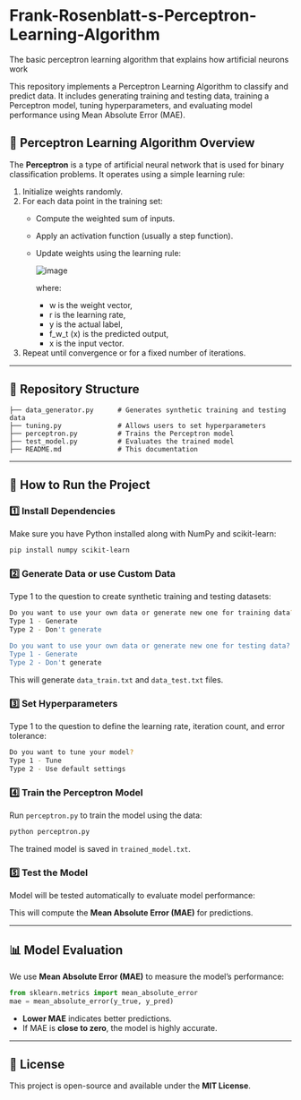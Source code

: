 # Frank-Rosenblatt-s-Perceptron-Learning-Algorithm
The basic perceptron learning algorithm that explains how artificial neurons work

This repository implements a Perceptron Learning Algorithm to classify and predict data. It includes generating training and testing data, training a Perceptron model, tuning hyperparameters, and evaluating model performance using Mean Absolute Error (MAE).

## 📌 Perceptron Learning Algorithm Overview

The **Perceptron** is a type of artificial neural network that is used for binary classification problems. It operates using a simple learning rule:

1. Initialize weights randomly.
2. For each data point in the training set:
   - Compute the weighted sum of inputs.
   - Apply an activation function (usually a step function).
   - Update weights using the learning rule:
     
     ![image](https://github.com/user-attachments/assets/09ea43b5-6f0a-45bf-beb2-e07da35c8922)

     
     where:
     - w is the weight vector,
     - r is the learning rate,
     - y is the actual label,
     - f_w_t (x) is the predicted output,
     - x is the input vector.
3. Repeat until convergence or for a fixed number of iterations.

---

## 📂 Repository Structure

```
├── data_generator.py      # Generates synthetic training and testing data
├── tuning.py              # Allows users to set hyperparameters
├── perceptron.py          # Trains the Perceptron model
├── test_model.py          # Evaluates the trained model
├── README.md              # This documentation
```

---

## 🚀 How to Run the Project

### 1️⃣ Install Dependencies
Make sure you have Python installed along with NumPy and scikit-learn:
```bash
pip install numpy scikit-learn
```

### 2️⃣ Generate Data or use Custom Data
Type 1 to the question to create synthetic training and testing datasets:
```bash
Do you want to use your own data or generate new one for training data?
Type 1 - Generate
Type 2 - Don't generate

Do you want to use your own data or generate new one for testing data?
Type 1 - Generate
Type 2 - Don't generate
```
This will generate `data_train.txt` and `data_test.txt` files.

### 3️⃣ Set Hyperparameters
Type 1 to the question to define the learning rate, iteration count, and error tolerance:
```bash
Do you want to tune your model?
Type 1 - Tune
Type 2 - Use default settings
```

### 4️⃣ Train the Perceptron Model
Run `perceptron.py` to train the model using the data:
```bash
python perceptron.py
```
The trained model is saved in `trained_model.txt`.

### 5️⃣ Test the Model
Model will be tested automatically to evaluate model performance:

This will compute the **Mean Absolute Error (MAE)** for predictions.

---

## 📊 Model Evaluation
We use **Mean Absolute Error (MAE)** to measure the model’s performance:
```python
from sklearn.metrics import mean_absolute_error
mae = mean_absolute_error(y_true, y_pred)
```
- **Lower MAE** indicates better predictions.
- If MAE is **close to zero**, the model is highly accurate.

---

## 📜 License
This project is open-source and available under the **MIT License**.

